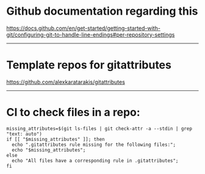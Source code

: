 # Github documentation regarding this
https://docs.github.com/en/get-started/getting-started-with-git/configuring-git-to-handle-line-endings#per-repository-settings

---

# Template repos for gitattributes
https://github.com/alexkaratarakis/gitattributes

---

# CI to check files in a repo:

```
missing_attributes=$(git ls-files | git check-attr -a --stdin | grep "text: auto")
if [[ "$missing_attributes" ]]; then
  echo ".gitattributes rule missing for the following files:";
  echo "$missing_attributes";
else
  echo "All files have a corresponding rule in .gitattributes";
fi
```
